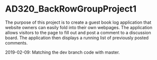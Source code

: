 # AD320_BackRowGroupProject1

The purpose of this project is to create a guest book log application that website owners can easily fold into their own webpages.  The application allows visitors to the page to fill out and post a comment to a discussion board.  The application then displays a running list of previously posted comments.

2019-02-09: Matching the dev branch code with master.
